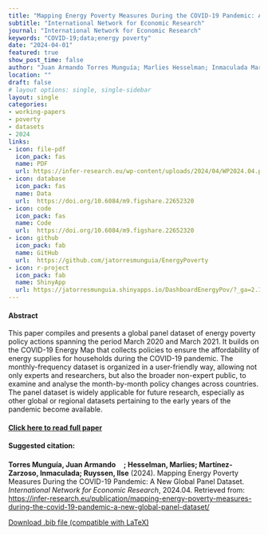 ```yaml
---
title: "Mapping Energy Poverty Measures During the COVID-19 Pandemic: A New Global Panel Dataset"
subtitle: "International Network for Economic Research" 
journal: "International Network for Economic Research" 
keywords: "COVID-19;data;energy poverty" 
date: "2024-04-01"
featured: true
show_post_time: false
author: "Juan Armando Torres Munguía; Marlies Hesselman; Inmaculada Martínez-Zarzoso; Ilse Ruyssen"
location: ""
draft: false
# layout options: single, single-sidebar
layout: single
categories:
- working-papers
- poverty
- datasets
- 2024
links:
- icon: file-pdf
  icon_pack: fas
  name: PDF
  url: https://infer-research.eu/wp-content/uploads/2024/04/WP2024.04.pdf
- icon: database
  icon_pack: fas
  name: Data
  url:  https://doi.org/10.6084/m9.figshare.22652320
- icon: code
  icon_pack: fas
  name: Code
  url:  https://doi.org/10.6084/m9.figshare.22652320
- icon: github
  icon_pack: fab
  name: GitHub
  url:  https://github.com/jatorresmunguia/EnergyPoverty
- icon: r-project
  icon_pack: fab
  name: ShinyApp
  url: https://jatorresmunguia.shinyapps.io/DashboardEnergyPov/?_ga=2.12193140.1599365608.1647015703-2050109591.1646912998
---
```




<h4> Abstract </h4>
<p> This paper compiles and presents a global panel dataset of energy poverty policy actions spanning the period March 2020 and March 2021. It builds on the COVID-19 Energy Map that collects policies to ensure the affordability of energy supplies for households during the COVID-19 pandemic. The monthly-frequency dataset is organized in a user-friendly way, allowing not only experts and researchers, but also the broader non-expert public, to examine and analyse the month-by-month policy changes across countries. The panel dataset is widely applicable for future research, especially as other global or regional datasets pertaining to the early years of the pandemic become available. </p>

<h4> <a href="https://infer-research.eu/publication/mapping-energy-poverty-measures-during-the-covid-19-pandemic-a-new-global-panel-dataset/" target="_blank"> Click here to read full paper </a></h4>

<h4>Suggested citation: </h4>
<p><b>Torres Munguía, Juan Armando<a href="https://orcid.org/0000-0003-3432-6941"><img src="https://fontawesome.com/icons/orcid?f=brands&s=solid" height="16" width="16" ></a>; Hesselman, Marlies; Martínez-Zarzoso, Inmaculada; Ruyssen, Ilse</b> (2024). Mapping Energy Poverty Measures During the COVID-19 Pandemic: A New Global Panel Dataset. <i>International Network for Economic Research</i>, 2024.04. Retrieved from: <a href="https://infer-research.eu/publication/mapping-energy-poverty-measures-during-the-covid-19-pandemic-a-new-global-panel-dataset/" target="_blank">https://infer-research.eu/publication/mapping-energy-poverty-measures-during-the-covid-19-pandemic-a-new-global-panel-dataset/</a></p>

<a href="cite.bib" download="cite.bib" class="button"> Download .bib file (compatible with LaTeX) </a>
